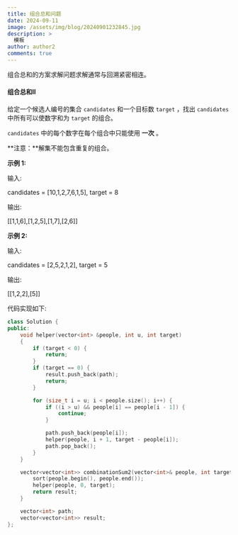 ```yaml
---
title: 组合总和问题
date: 2024-09-11
image: /assets/img/blog/20240901232845.jpg
description: >
  模板
author: author2
comments: true
---
```


组合总和的方案求解问题求解通常与回溯紧密相连。

#### 组合总和II

给定一个候选人编号的集合 `candidates` 和一个目标数 `target` ，找出 `candidates` 中所有可以使数字和为 `target` 的组合。

`candidates` 中的每个数字在每个组合中只能使用 **一次** 。

**注意：**解集不能包含重复的组合。 

**示例 1:**

输入: 

<p>candidates = [10,1,2,7,6,1,5], target = 8</p>

输出:

<p>[[1,1,6],[1,2,5],[1,7],[2,6]]</p>

**示例 2:**

输入: 

<p>candidates = [2,5,2,1,2], target = 5</p>

输出:
<p>[[1,2,2],[5]]</p>

 代码实现如下:

```c++
class Solution {
public:
    void helper(vector<int> &people, int u, int target)
    {
        if (target < 0) {
            return;
        }
        if (target == 0) {
            result.push_back(path);
            return;
        }

        for (size_t i = u; i < people.size(); i++) {
            if ((i > u) && people[i] == people[i - 1]) {
                continue;
            }

            path.push_back(people[i]);
            helper(people, i + 1, target - people[i]);
            path.pop_back();
        }
    }

    vector<vector<int>> combinationSum2(vector<int>& people, int target) {
        sort(people.begin(), people.end());
        helper(people, 0, target);
        return result;
    }

    vector<int> path;
    vector<vector<int>> result;
};
```

